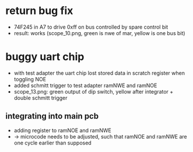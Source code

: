 # return bug fix
- 74F245 in A7 to drive 0xff on bus controlled by spare control bit
- result: works (scope_10.png, green is nwe of mar, yellow is one bus bit)

# buggy uart chip
- with test adapter the uart chip lost stored data in scratch register when toggling NOE
- added schmitt trigger to test adapter ramNWE and ramNOE
- scope_13.png: green output of dip switch, yellow after integrator + double schmitt trigger

## integrating into main pcb
- adding register to ramNOE and ramNWE
- -> microcode needs to be adjusted, such that ramNOE and ramNWE are one cycle earlier than supposed